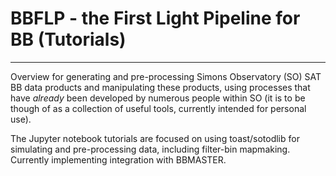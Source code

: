 # BBFLP - the First Light Pipeline for BB (Tutorials)
----------------------------------------------------

Overview for generating and pre-processing Simons Observatory (SO) SAT BB data products and manipulating these products, using processes that have *already* been developed by numerous people within SO (it is to be though of as a collection of useful tools, currently intended for personal use). 

The Jupyter notebook tutorials are focused on using toast/sotodlib for simulating and pre-processing data, including filter-bin mapmaking. Currently implementing integration with BBMASTER.
